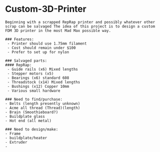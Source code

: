 # Custom-3D-Printer

	Beginning with a scrapped RepRap printer and possibly whatever other scrap can be salvaged The idea of this project is to design a custom FDM 3D printer in the most Mad Max possible way.
	
	### Features:
	 - Printer should use 1.75mm filament
	 - Cost should remain under $100 
	 - Prefer to set up for nylon
	 
	### Salvaged parts:
	#### RepRap:
	 - Guide rails (x6) Mixed lengths
	 - Stepper motors (x5) 
	 - Bearings (x6) standard 608
	 - Threadstock (x14) Mixed lengths
	 - Bushings (x12) Copper 10mm
	 - Various small hardware
	
	### Need to find/purchase:
	- Belts (length presently unknown)
	- Acme all thread (Thread)(length)
	- Brain (Smoothieboard?)
	- Buildplate glass
	- Hot end (all metal)
	
	### Need to design/make:
	- Frame
	- buildplate/heater
	- Extruder
	- 